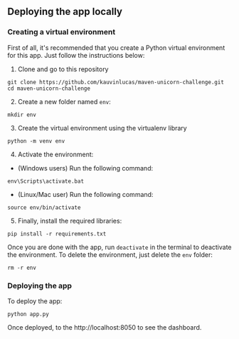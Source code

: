 ## Deploying the app locally

### Creating a virtual environment
First of all, it's recommended that you create a Python virtual environment for this app. Just follow the instructions below:
1. Clone and go to this repository
```
git clone https://github.com/kauvinlucas/maven-unicorn-challenge.git
cd maven-unicorn-challenge
```

2. Create a new folder named `env`:
```
mkdir env
```

3. Create the virtual environment using the virtualenv library
```
python -m venv env
```

4. Activate the environment:
* (Windows users) Run the following command:
```
env\Scripts\activate.bat
```

* (Linux/Mac user) Run the following command:
```
source env/bin/activate
```

5. Finally, install the required libraries:
```
pip install -r requirements.txt
```

Once you are done with the app, run `deactivate` in the terminal to deactivate the environment. To delete the environment, just delete the `env` folder:
```
rm -r env
```

### Deploying the app
To deploy the app:
```
python app.py
```

Once deployed, to the http://localhost:8050 to see the dashboard.